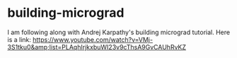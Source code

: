 # building-micrograd
I am following along with Andrej Karpathy's building micrograd tutorial. Here is a link: https://www.youtube.com/watch?v=VMj-3S1tku0&amp;list=PLAqhIrjkxbuWI23v9cThsA9GvCAUhRvKZ
